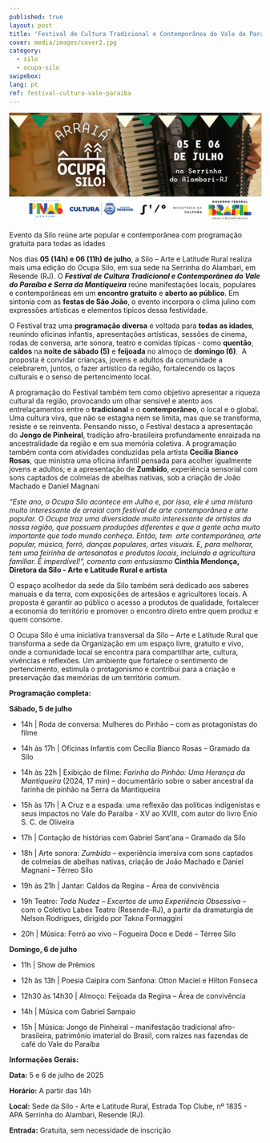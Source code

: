 ```yaml
---
published: true
layout: post
title: 'Festival de Cultura Tradicional e Contemporânea do Vale do Paraíba e Serra da Mantiqueira'
cover: media/images/cover2.jpg
category:
  - silo
  - ocupa-silo
swipebox:
lang: pt
ref: festival-cultura-vale-paraiba
---
```


![Banner Arraial](/media/images/posts/banner_arraiaOcupaSilo.jpg)

Evento da Silo reúne arte popular e contemporânea com programação gratuita para todas as idades

Nos dias **05 (14h) e 06 (11h) de julho**, a Silo – Arte e Latitude Rural realiza mais uma edição do Ocupa Silo, em sua sede na Serrinha do Alambari, em Resende (RJ). O _**Festival de Cultura Tradicional e Contemporânea do Vale do Paraíba e Serra da Mantiqueira**_ reúne manifestações locais, populares e contemporâneas em um **encontro gratuito** e **aberto ao público**. Em sintonia com as **festas de São João**, o evento incorpora o clima julino com expressões artísticas e elementos típicos dessa festividade. 

O Festival traz uma **programação diversa** e voltada para **todas as idades**, reunindo oficinas infantis, apresentações artísticas, sessões de cinema, rodas de conversa, arte sonora, teatro e comidas típicas - como **quentão**, **caldos** na **noite de sábado (5)** e **feijoada** no almoço de **domingo (6)**.  A proposta é convidar crianças, jovens e adultos da comunidade a celebrarem, juntos, o fazer artístico da região, fortalecendo os laços culturais e o senso de pertencimento local.

A programação do Festival também tem como objetivo apresentar a riqueza cultural da região, provocando um olhar sensível e atento aos entrelaçamentos entre o **tradicional** e o **contemporâneo**, o local e o global. Uma cultura viva, que não se estagna nem se limita, mas que se transforma, resiste e se reinventa. Pensando nisso, o Festival destaca a apresentação do **Jongo de Pinheiral**, tradição afro-brasileira profundamente enraizada na ancestralidade da região e em sua memória coletiva. A programação também conta com atividades conduzidas pela artista **Cecília Bianco Rosas**, que ministra uma oficina infantil pensada para acolher igualmente jovens e adultos; e a apresentação de **Zumbido**, experiência sensorial com sons captados de colmeias de abelhas nativas, sob a criação de João Machado e Daniel Magnani

_“Este ano, o Ocupa Silo acontece em Julho e, por isso, ele é uma mistura muito interessante de arraial com festival de arte contemporânea e arte popular. O Ocupa traz uma diversidade muito interessante de artistas da nossa região, que possuem produções diferentes e que a gente acha muito importante que todo mundo conheça. Então, tem  arte contemporânea, arte popular, música, forró, danças populares, artes visuais. E, para melhorar, tem uma feirinha de artesanatos e produtos locais, incluindo a agricultura familiar. É imperdível!“, comenta com entusiasmo_ **Cinthia Mendonça, Diretora da Silo - Arte e Latitude Rural e artista**

O espaço acolhedor da sede da Silo também será dedicado aos saberes manuais e da terra, com exposições de artesãos e agricultores locais. A proposta é garantir ao público o acesso a produtos de qualidade, fortalecer a economia do território e promover o encontro direto entre quem produz e quem consome.

O Ocupa Silo é uma iniciativa transversal da Silo – Arte e Latitude Rural que transforma a sede da Organização em um espaço livre, gratuito e vivo, onde a comunidade local se encontra para compartilhar arte, cultura, vivências e reflexões. Um ambiente que fortalece o sentimento de pertencimento, estimula o protagonismo e contribui para a criação e preservação das memórias de um território comum.

**Programação completa:**

**Sábado, 5 de julho**
* 14h | 
   Roda de conversa: Mulheres do Pinhão – com as protagonistas do filme 

* 14h 
   às 17h | Oficinas Infantis com Cecília Bianco Rosas – Gramado da Silo

* 14h 
    às 22h | Exibição de filme: _Farinha do Pinhão: Uma Herança da Mantiqueira_ (2024, 17 min) – documentário sobre o saber ancestral da farinha de pinhão na Serra da Mantiqueira

* 15h 
    às 17h | A Cruz e a espada: uma reflexão das políticas indigenistas e seus impactos no Vale do Paraíba - XV ao XVIII, com autor do livro Enio S. C. de Oliveira

* 17h 
    | Contação de histórias com Gabriel Sant'ana – Gramado da Silo

* 18h 
    | Arte sonora: _Zumbido_ – experiência imersiva com sons captados de colmeias de abelhas nativas, criação de João Machado e Daniel Magnani – Térreo Silo

* 19h 
   às 21h | Jantar: Caldos da Regina – Área de convivência

* 19h 
   Teatro: _Toda Nudez – Excertos de uma Experiência Obsessiva_ – com o Coletivo Labex Teatro (Resende-RJ), a partir da dramaturgia de Nelson Rodrigues, dirigido por Takna Formaggini

* 20h 
    | Música: Forró ao vivo – Fogueira Doce e Dedé – Térreo Silo

**Domingo, 6 de julho**
* 11h |
   Show de Prêmios

* 12h 
    às 13h | Poesia Caipira com Sanfona: Otton Maciel e Hilton Fonseca

* 12h30 
   às 14h30 | Almoço: Feijoada da Regina – Área de convivência

* 14h 
   | Música com Gabriel Sampaio

* 15h
   | Música: Jongo de Pinheiral – manifestação tradicional afro-brasileira, patrimônio imaterial do Brasil, com raízes nas fazendas de café do Vale do Paraíba 

**Informações Gerais:**

**Data:** 5 e 6 de julho de 2025

**Horário:** A partir das 14h

**Local:** Sede da Silo - Arte e Latitude Rural, Estrada Top Clube, nº 1835 - APA Serrinha do Alambari, Resende (RJ).

**Entrada:** Gratuita, sem necessidade de inscrição
